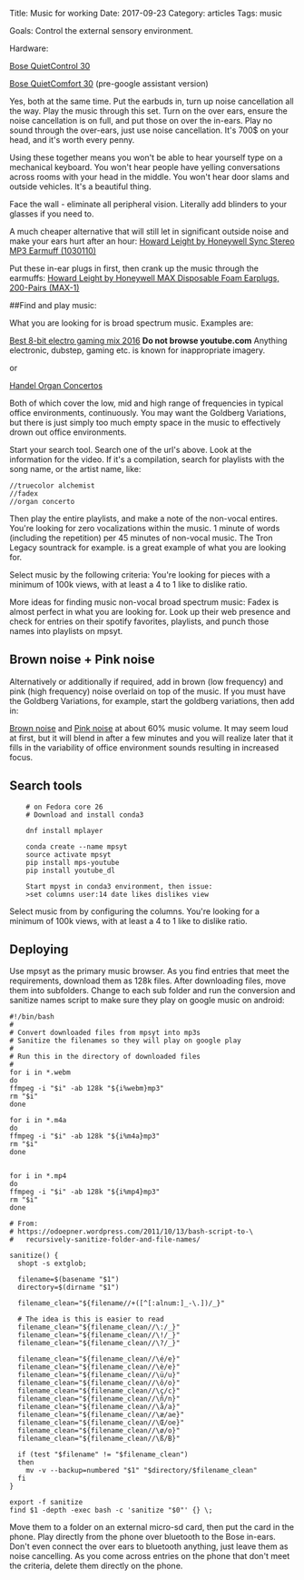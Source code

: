 Title: Music for working
Date:  2017-09-23
Category: articles
Tags: music

Goals: Control the external sensory environment. 

Hardware:

[Bose QuietControl 30](https://www.bose.com/en_us/products/headphones/earphones/quietcontrol-30.html)

[Bose QuietComfort
30](https://www.bose.com/en_us/products/headphones/over_ear_headphones/quietcomfort-35-wireless-ii.html#v=qc35_ii_black)
(pre-google assistant version)

Yes, both at the same time. Put the earbuds in, turn up noise
cancellation all the way. Play the music through this set. Turn on the
over ears, ensure the noise cancellation is on full, and put those on
over the in-ears. Play no sound through the over-ears, just use noise
cancellation.  It's 700$ on your head, and it's worth every penny.

Using these together means you won't be able to hear yourself type
on a mechanical keyboard. You won't hear people have yelling
conversations across rooms with your head in the middle. You won't hear
door slams and outside vehicles. It's a beautiful thing.

Face the wall - eliminate all peripheral vision. Literally add
blinders to your glasses if you need to.

A much cheaper alternative that will still let in significant outside
noise and make your ears hurt after an hour:
[ Howard Leight by Honeywell Sync Stereo MP3 Earmuff
(1030110)](https://www.amazon.com/gp/product/B004U4A5RU/ref=oh_aui_search_detailpage?ie=UTF8&psc=1)

Put these in-ear plugs in first, then crank up the music through the
earmuffs: [ Howard Leight by Honeywell MAX Disposable Foam Earplugs,
200-Pairs
(MAX-1)](https://www.amazon.com/Howard-Leight-Honeywell-Disposable-MAX-1/dp/B0013A0C0Y/ref=sr_1_21?s=hi&ie=UTF8&qid=1507982199&sr=1-21&keywords=ear+plugs)



##Find and play music:


What you are looking for is broad spectrum music. Examples are:

[Best 8-bit electro gaming mix
2016](https://www.youtube.com/watch?v=6c0GqWbCcyg)
**Do not browse youtube.com** Anything electronic, dubstep, gaming etc. is known for inappropriate imagery.  

or

[Handel Organ Concertos](https://youtube.com/watch?v=6wvrHQ0aDC8)

Both of which cover the low, mid and high range of frequencies in
typical office environments, continuously. You may want the Goldberg
Variations, but there is just simply too much empty space in the music
to effectively drown out office environments.


Start your search tool. Search one of the url's above.
Look at the information for the video.
If it's a compilation, search for playlists with the song name, or the
artist name, like:

    //truecolor alchemist
    //fadex
    //organ concerto

Then play the entire playlists, and make a note of the non-vocal
entires. You're looking for zero vocalizations within the music. 1
minute of words (including the repetition) per 45 minutes of non-vocal
music. The Tron Legacy sountrack for example. is a great example of what
you are looking for.

Select music by the following criteria: You're looking for pieces with a
minimum of 100k views, with at least a 4 to 1 like to dislike ratio.

More ideas for finding music non-vocal broad spectrum music: Fadex is
almost perfect in what you are looking for. Look up their web presence
and check for entries on their spotify favorites, playlists, and punch
those names into playlists on mpsyt. 

## Brown noise + Pink noise

Alternatively or additionally if required, add in brown (low
frequency) and pink (high frequency) noise overlaid on top of the music.
If you must have the Goldberg Variations, for example, start the
goldberg variations, then add in:

[Brown noise](https://youtube.com/watch?v=GSaJXDsb3N8) and [Pink
noise](https://youtube.com/watch?v=ZXtimhT-ff4) at about 60% music volume. It
may seem loud at first, but it will blend in after a few minutes and you
will realize later that it fills in the variability of office
environment sounds resulting in increased focus.
    
## Search tools
```
    # on Fedora core 26
    # Download and install conda3

    dnf install mplayer

    conda create --name mpsyt
    source activate mpsyt
    pip install mps-youtube
    pip install youtube_dl

    Start mpyst in conda3 environment, then issue:
    >set columns user:14 date likes dislikes view

```

Select music from by configuring the columns. You're looking
for a minimum of 100k views, with at least a 4 to 1 like to dislike
ratio.


## Deploying

Use mpsyt as the primary music browser. As you find entries that meet
the requirements, download them as 128k files. After downloading files,
move them into subfolders. Change to each sub folder and run the
conversion and sanitize names script to make sure they play on google
music on android:

```
#!/bin/bash
#
# Convert downloaded files from mpsyt into mp3s
# Sanitize the filenames so they will play on google play
#
# Run this in the directory of downloaded files
#
for i in *.webm
do
ffmpeg -i "$i" -ab 128k "${i%webm}mp3"
rm "$i"
done

for i in *.m4a
do
ffmpeg -i "$i" -ab 128k "${i%m4a}mp3"
rm "$i"
done


for i in *.mp4
do
ffmpeg -i "$i" -ab 128k "${i%mp4}mp3"
rm "$i"
done

# From:
# https://odoepner.wordpress.com/2011/10/13/bash-script-to-\
#   recursively-sanitize-folder-and-file-names/

sanitize() {
  shopt -s extglob;

  filename=$(basename "$1")
  directory=$(dirname "$1")

  filename_clean="${filename//+([^[:alnum:]_-\.])/_}"

  # The idea is this is easier to read
  filename_clean="${filename_clean//\:/_}"
  filename_clean="${filename_clean//\!/_}"
  filename_clean="${filename_clean//\?/_}"

  filename_clean="${filename_clean//\é/e}"
  filename_clean="${filename_clean//\è/e}"
  filename_clean="${filename_clean//\ü/u}"
  filename_clean="${filename_clean//\ô/o}"
  filename_clean="${filename_clean//\ç/c}"
  filename_clean="${filename_clean//\ñ/n}"
  filename_clean="${filename_clean//\å/a}"
  filename_clean="${filename_clean//\æ/ae}"
  filename_clean="${filename_clean//\Œ/oe}"
  filename_clean="${filename_clean//\ø/o}"
  filename_clean="${filename_clean//\ß/B}"

  if (test "$filename" != "$filename_clean")
  then
    mv -v --backup=numbered "$1" "$directory/$filename_clean"
  fi
}

export -f sanitize
find $1 -depth -exec bash -c 'sanitize "$0"' {} \;
```


Move them to a folder on an external micro-sd card,
then put the card in the phone. Play directly from the phone over
bluetooth to the Bose in-ears. Don't even connect the over ears to
bluetooth anything, just leave them as noise cancelling. As you come
across entries on the phone that don't meet the criteria, delete them
directly on the phone.



